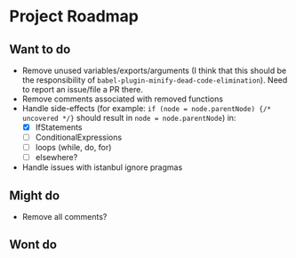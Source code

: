 # Project Roadmap

## Want to do

- Remove unused variables/exports/arguments (I think that this should be the responsibility of `babel-plugin-minify-dead-code-elimination`). Need to report an issue/file a PR there.
- Remove comments associated with removed functions
- Handle side-effects (for example: `if (node = node.parentNode) {/* uncovered */}` should result in `node = node.parentNode`) in:
  - [x] IfStatements
  - [ ] ConditionalExpressions
  - [ ] loops (while, do, for)
  - [ ] elsewhere?
- Handle issues with istanbul ignore pragmas

## Might do

- Remove all comments?

## Wont do
